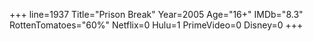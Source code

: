 +++
line=1937
Title="Prison Break"
Year=2005
Age="16+"
IMDb="8.3"
RottenTomatoes="60%"
Netflix=0
Hulu=1
PrimeVideo=0
Disney=0
+++

